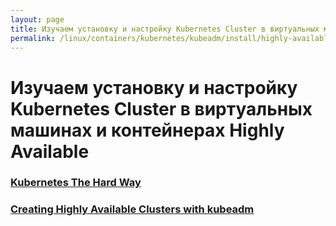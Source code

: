 ```yaml
---
layout: page
title: Изучаем установку и настройку Kubernetes Cluster в виртуальных машинах и контейнерах Highly Available
permalink: /linux/containers/kubernetes/kubeadm/install/highly-available/
---
```


# Изучаем установку и настройку Kubernetes Cluster в виртуальных машинах и контейнерах Highly Available


### [Kubernetes The Hard Way](/linux/containers/kubernetes/kubeadm/install/highly-available/kubernetes-the-hard-way/)


### [Creating Highly Available Clusters with kubeadm](https://kubernetes.io/docs/setup/independent/high-availability/)
